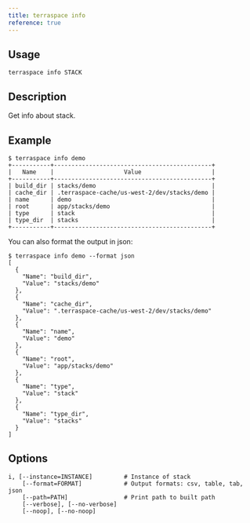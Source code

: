 ```yaml
---
title: terraspace info
reference: true
---
```


## Usage

    terraspace info STACK

## Description

Get info about stack.

## Example

    $ terraspace info demo
    +-----------+---------------------------------------------+
    |   Name    |                    Value                    |
    +-----------+---------------------------------------------+
    | build_dir | stacks/demo                                 |
    | cache_dir | .terraspace-cache/us-west-2/dev/stacks/demo |
    | name      | demo                                        |
    | root      | app/stacks/demo                             |
    | type      | stack                                       |
    | type_dir  | stacks                                      |
    +-----------+---------------------------------------------+

You can also format the output in json:

    $ terraspace info demo --format json
    [
      {
        "Name": "build_dir",
        "Value": "stacks/demo"
      },
      {
        "Name": "cache_dir",
        "Value": ".terraspace-cache/us-west-2/dev/stacks/demo"
      },
      {
        "Name": "name",
        "Value": "demo"
      },
      {
        "Name": "root",
        "Value": "app/stacks/demo"
      },
      {
        "Name": "type",
        "Value": "stack"
      },
      {
        "Name": "type_dir",
        "Value": "stacks"
      }
    ]


## Options

```
i, [--instance=INSTANCE]         # Instance of stack
    [--format=FORMAT]            # Output formats: csv, table, tab, json
    [--path=PATH]                # Print path to built path
    [--verbose], [--no-verbose]  
    [--noop], [--no-noop]        
```

